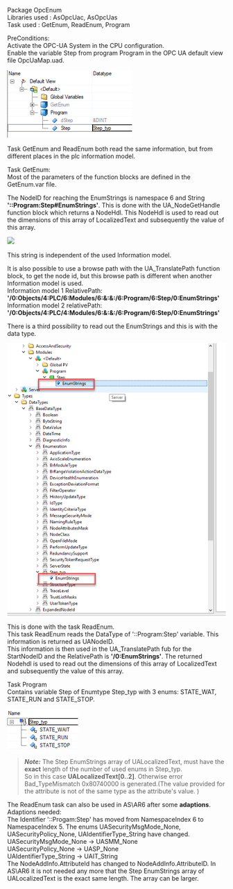 Package OpcEnum\
Libraries used : AsOpcUac, AsOpcUas\
Task used : GetEnum, ReadEnum, Program

PreConditions:\
Activate the OPC-UA System in the CPU configuration.\
Enable the variable Step from program Program in the OPC UA default view file OpcUaMap.uad.

![](Step.png)

Task GetEnum and ReadEnum both read the same information, but from different places in the plc information model.

Task GetEnum:\
Most of the parameters of the function blocks are defined in the GetEnum.var file.

The NodeID for reaching the EnumStrings is namespace 6 and String **'::Program:Step#EnumStrings'**.
This is done with the UA_NodeGetHandle function block which returns a NodeHdl.
This NodeHdl is used to read out the dimensions of this array of LocalizedText and subsequently the value of this array.

![](#EnumStrings.png)

This string is independent of the used Information model.

It is also possible to use a browse path with the UA_TranslatePath function block, to get the node id, but this browse path is different when another Information model is used.\
Information model 1 RelativePath: **'/0:Objects/4:PLC/6:Modules/6:&:&:/6:Program/6:Step/0:EnumStrings'**\
Information model 2 relativePath: **'/0:Objects/4:PLC/4:Modules/6:&:&:/6:Program/6:Step/0:EnumStrings'**

There is a third possibility to read out the EnumStrings and this is with the data type.

![](AS4EnumStrings.png)

This is done with the task ReadEnum.\
This task ReadEnum reads the DataType of '::Program:Step' variable. This information is returned as UANodeID.\
This information is then used in the UA_TranslatePath fub for the StartNodeID and the RelativePath is **'/0:EnumStrings'**.
The returned Nodehdl is used to read out the dimensions of this array of LocalizedText and subsequently the value of this array.

Task Program\
Contains variable Step of Enumtype Step_typ with 3 enums: STATE_WAT, STATE_RUN and STATE_STOP.

![](Step_typ.png)

>**_Note:_** The Step EnumStrings array of UALocalizedText, must have the **exact** length of the number of used enums in Step_typ.\
So in this case **UALocalizedText[0..2]**. Otherwise error Bad_TypeMismatch 0x80740000 is generated.(The value provided for the attribute is not of the same type as the attribute's value. )

The ReadEnum task can also be used in AS\AR6 after some **adaptions**.\
Adaptions needed:\
The Identifier '::Progam:Step' has moved from NamespaceIndex 6 to NamespaceIndex 5.
The enums UASecurityMsgMode_None, UASecurityPolicy_None, UAIdentifierType_String have changed.
UASecurityMsgMode_None -> UASMM_None\
UASecurityPolicy_None -> UASP_None\
UAIdentifierType_String -> UAIT_String\
The NodeAddInfo.AttributeId has changed to NodeAddInfo.AttributeID.
In AS\AR6 it is not needed any more that the Step EnumStrings array of UALocalizedText is the exact same length. The array can be larger.